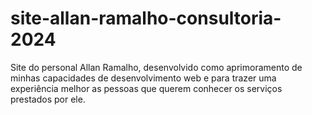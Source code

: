 # site-allan-ramalho-consultoria-2024
Site do personal Allan Ramalho, desenvolvido como aprimoramento de minhas capacidades de desenvolvimento web e para trazer uma experiência melhor as pessoas que querem conhecer os serviços prestados por ele.
